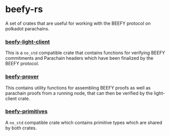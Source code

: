 #  beefy-rs

A set of crates that are useful for working with the BEEFY protocol on polkadot parachains.

###     [beefy-light-client](./src/lib.rs)

This is a `no_std` compatible crate that contains functions for verifying BEEFY commitments and Parachain headers which have been finalized by the BEEFY protocol.

###     [beefy-prover](./prover/src/lib.rs)
This contains utility functions for assembling BEEFY proofs as well as parachain proofs from a running node, that can then be verified by the light-client crate.

###     [beefy-primitives](./primitives/src/lib.rs)

A `no_std` compatible crate which contains primitive types which are shared by both crates.